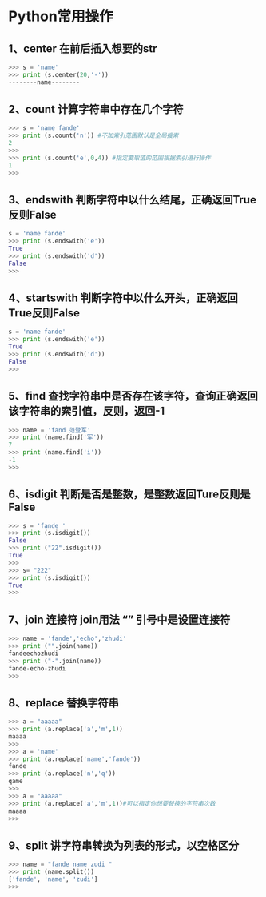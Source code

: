 # Python常用操作

## 1、center 在前后插入想要的str

```python
>>> s = 'name'
>>> print (s.center(20,'-'))
--------name--------

```

## 2、count 计算字符串中存在几个字符

```python
>>> s = 'name fande'
>>> print (s.count('n')) #不加索引范围默认是全局搜索
2
>>>
>>> print (s.count('e',0,4)) #指定要取值的范围根据索引进行操作 
1
>>>

```

## 3、endswith 判断字符中以什么结尾，正确返回True反则False

```python
s = 'name fande'
>>> print (s.endswith('e'))
True
>>> print (s.endswith('d')) 
False
>>>

```

## 4、startswith 判断字符中以什么开头，正确返回True反则False

```python
s = 'name fande'
>>> print (s.endswith('e'))
True
>>> print (s.endswith('d')) 
False
>>>

```

## 5、find 查找字符串中是否存在该字符，查询正确返回该字符串的索引值，反则，返回-1

```python
>>> name = 'fand 范登军'
>>> print (name.find('军'))  
7
>>> print (name.find('i'))  
-1
>>>

```

## 6、isdigit 判断是否是整数，是整数返回Ture反则是False

```python
>>> s = 'fande ' 
>>> print (s.isdigit())
False
>>> print ("22".isdigit())
True
>>>
>>> s= "222" 
>>> print (s.isdigit())
True
>>>

```

## 7、join 连接符 join用法 “” 引号中是设置连接符

```python
>>> name = 'fande','echo','zhudi'
>>> print ("".join(name))
fandeechozhudi
>>> print ("-".join(name)) 
fande-echo-zhudi
>>>
```

## 8、replace 替换字符串

```python
>>> a = "aaaaa"
>>> print (a.replace('a','m',1))
maaaa
>>>
>>> a = 'name'
>>> print (a.replace('name','fande'))
fande
>>> print (a.replace('n','q'))        
qame
>>>
>>> a = "aaaaa"
>>> print (a.replace('a','m',1))#可以指定你想要替换的字符串次数
maaaa
>>>

```

## 9、split 讲字符串转换为列表的形式，以空格区分

```python
>>> name = "fande name zudi "
>>> print (name.split())
['fande', 'name', 'zudi']
>>>

```

